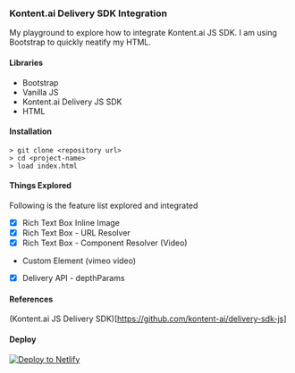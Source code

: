 ### Kontent.ai Delivery SDK Integration
My playground to explore how to integrate Kontent.ai JS SDK. I am using Bootstrap to quickly neatify my HTML. 

#### Libraries
- Bootstrap
- Vanilla JS
- Kontent.ai Delivery JS SDK
- HTML

#### Installation
```
> git clone <repository url>
> cd <project-name>
> load index.html
```

#### Things Explored
Following is the feature list explored and integrated
- [x] Rich Text Box Inline Image
- [x] Rich Text Box - URL Resolver
- [x] Rich Text Box - Component Resolver (Video)
- Custom Element (vimeo video)
- [x] Delivery API - depthParams 

#### References
(Kontent.ai JS Delivery SDK)[https://github.com/kontent-ai/delivery-sdk-js]

#### Deploy 
[![Deploy to Netlify](https://www.netlify.com/img/deploy/button.svg)](https://app.netlify.com/start/deploy?repository=https://github.com/pritisolanki/test-app-kontent.git)

